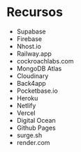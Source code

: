 # Recursos

- Supabase
- Firebase
- Nhost.io
- Railway.app
- cockroachlabs.com 
- MongoDB Atlas
- Cloudinary
- Back4app
- Pocketbase.io
- Heroku
- Netlify
- Vercel
- Digital Ocean
- Github Pages
- surge.sh
- render.com


 
